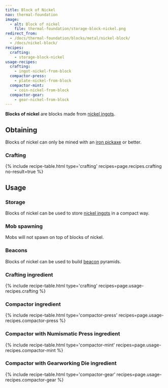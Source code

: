 ```yaml
---
title: Block of Nickel
nav: thermal-foundation
image:
  - alt: Block of nickel
    file: thermal-foundation/storage-block-nickel.png
redirect_from:
  - /docs/thermal-foundation/blocks/metal/nickel-block/
  - /docs/nickel-block/
recipes:
  crafting:
    - storage-block-nickel
usage-recipes:
  crafting:
    - ingot-nickel-from-block
  compactor-press:
    - plate-nickel-from-block
  compactor-mint:
    - coin-nickel-from-block
  compactor-gear:
    - gear-nickel-from-block
---
```


**Blocks of nickel** are blocks made from [nickel ingots](/docs/nickel-ingot/).


Obtaining
---------

Blocks of nickel can only be mined with an [iron
pickaxe](https://minecraft.gamepedia.com/Pickaxe) or better.

### Crafting
{% include recipe-table.html type='crafting' recipes=page.recipes.crafting no-result=true %}


Usage
-----

### Storage
Blocks of nickel can be used to store [nickel ingots](/docs/nickel-ingot/) in a
compact way.

### Mob spawning
Mobs will not spawn on top of blocks of nickel.

### Beacons
Blocks of nickel can be used to build
[beacon](https://minecraft.gamepedia.com/Beacon) pyramids.

### Crafting ingredient
{% include recipe-table.html type='crafting' recipes=page.usage-recipes.crafting %}

### Compactor ingredient
{% include recipe-table.html type='compactor-press' recipes=page.usage-recipes.compactor-press %}

### Compactor with Numismatic Press ingredient
{% include recipe-table.html type='compactor-mint' recipes=page.usage-recipes.compactor-mint %}

### Compactor with Gearworking Die ingredient
{% include recipe-table.html type='compactor-gear' recipes=page.usage-recipes.compactor-gear %}
